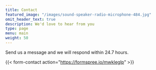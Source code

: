 ```yaml
---
title: Contact
featured_image: "/images/sound-speaker-radio-microphone-484.jpg"
omit_header_text: true
description: We'd love to hear from you
type: page
menu: main
weight: 50
---
```



Send us a message and we will respond within 24.7 hours.

{{< form-contact action="https://formspree.io/mwkleglp"  >}}

